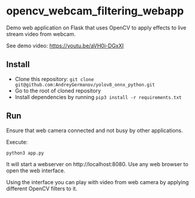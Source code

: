 # opencv_webcam_filtering_webapp
Demo web application on Flask that uses OpenCV to apply effects to live stream video from webcam.

See demo video: https://youtu.be/aVH0i-DGxXI

## Install

* Clone this repository: `git clone git@github.com:AndreyGermanov/yolov8_onnx_python.git`
* Go to the root of cloned repository
* Install dependencies by running `pip3 install -r requirements.txt`

## Run

Ensure that web camera connected and not busy by other applications.

Execute:

```
python3 app.py
```

It will start a webserver on http://localhost:8080. Use any web browser to open the web interface.

Using the interface you can play with video from web camera by applying different OpenCV filters to it.